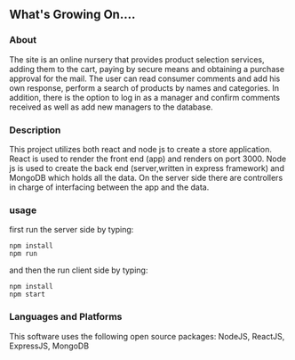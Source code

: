 ## What's Growing On....

### About

The site is an online nursery that provides product selection services, 
adding them to the cart, paying by secure means and obtaining a purchase approval for the mail.
The user can read consumer comments and add his own response,
perform a search of products by names and categories.
In addition, there is the option to log in as a manager and confirm
comments received as well as add new managers to the database. 

### Description
This project utilizes both react and node js to create a store application.
React is used to render the front end (app) and renders on port 3000.
Node js is used to create the back end 
(server,written in express framework) and MongoDB which holds all the data.
On the server side there are controllers in charge of
interfacing between the app and the data.
 
### usage 
first run the server side by typing:
```
npm install
npm run
```
and then the run client side  by typing:
```
npm install
npm start
```

### Languages and Platforms
This software uses the following open source packages:
NodeJS, ReactJS, ExpressJS, MongoDB
